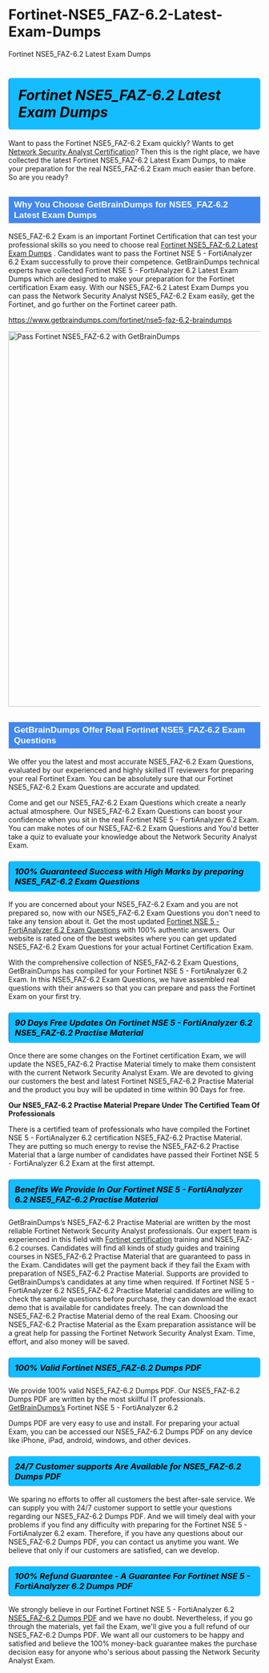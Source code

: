 # Fortinet-NSE5_FAZ-6.2-Latest-Exam-Dumps
Fortinet NSE5_FAZ-6.2 Latest Exam Dumps
<h1><strong><span style="display: block; color: #000000; background: #14BDFF; border: 0.5px solid #AED6F1; border-left: 3px solid #3498DB; padding: .6em; border-radius: 6px;">                     <em>Fortinet NSE5_FAZ-6.2 <span class="exam_variation">Latest Exam Dumps</span> </em>                </span></strong>            </h1>                        <p>Want to pass the Fortinet NSE5_FAZ-6.2 Exam quickly? Wants to get <a href="https://www.getbraindumps.com/fortinet/nse-5-braindumps.html">Network Security Analyst Certification</a>?  Then this is the right place, we have collected the             latest Fortinet NSE5_FAZ-6.2 <span class="exam_variation">Latest Exam Dumps</span>, to make your preparation for the real NSE5_FAZ-6.2 Exam much easier than before. So are you ready?</p>                        <h2 style="background: #4287ec; border: 1px solid #cccccc; padding: 5px 10px;">                <span style="color: #ffffff;">                    <span style="font-size: 11pt;">                        <span style="line-height: normal;">                            <span style="font-family: Calibri,sans-serif;">                                <strong>                                    <span style="font-size: 13.0pt;">Why You Choose GetBrainDumps for NSE5_FAZ-6.2 <span class="exam_variation">Latest Exam Dumps</span></span>                                </strong>                            </span>                        </span>                    </span>                </span>            </h2>                        <p>NSE5_FAZ-6.2 Exam is an important Fortinet Certification that can test your professional skills so you need to choose real <a href="https://www.getbraindumps.com/fortinet/nse5-faz-6.2-braindumps">Fortinet NSE5_FAZ-6.2 <span class="exam_variation">Latest Exam Dumps</span></a> .             Candidates want to pass the Fortinet NSE 5 - FortiAnalyzer 6.2 Exam successfully to prove their competence. GetBrainDumps technical experts             have collected Fortinet NSE 5 - FortiAnalyzer 6.2 <span class="exam_variation">Latest Exam Dumps</span> which are designed to make your preparation for the Fortinet certification Exam easy. With our             NSE5_FAZ-6.2 <span class="exam_variation">Latest Exam Dumps</span> you can pass the Network Security Analyst NSE5_FAZ-6.2 Exam easily, get the Fortinet, and go further on the Fortinet career path.</p>                        <p><a href="https://www.getbraindumps.com/fortinet/nse5-faz-6.2-braindumps">https://www.getbraindumps.com/fortinet/nse5-faz-6.2-braindumps</a></p>                        <p><a href="https://www.getbraindumps.com/"><img src="https://www.getbraindumps.com/images/get-updated-exam-questions-with-discount-getbraindumps.jpg" class="postImage" alt="Pass Fortinet NSE5_FAZ-6.2 with GetBrainDumps" width="750"></a></p>                            <h2 style="background: #4287ec; border: 1px solid #cccccc; padding: 5px 10px;">                <span style="color: #ffffff;">                    <span style="font-size: 11pt;">                        <span style="line-height: normal;">                            <span style="font-family: Calibri,sans-serif;">                                <strong>                                    <span style="font-size: 13.0pt;">GetBrainDumps Offer Real Fortinet NSE5_FAZ-6.2 <span class="exam_variation2">Exam Questions</span></span>                                </strong>                            </span>                        </span>                    </span>                </span>            </h2>                        <p>We offer you the latest and most accurate NSE5_FAZ-6.2 <span class="exam_variation2">Exam Questions</span>, evaluated by our experienced and highly skilled IT reviewers for preparing your             real Fortinet Exam. You can be absolutely sure that our Fortinet NSE5_FAZ-6.2 <span class="exam_variation2">Exam Questions</span> are accurate and updated.</p>                        <p>Come and get our NSE5_FAZ-6.2 <span class="exam_variation2">Exam Questions</span> which create a nearly actual atmosphere. Our NSE5_FAZ-6.2 <span class="exam_variation2">Exam Questions</span> can boost your confidence when you sit             in the real Fortinet NSE 5 - FortiAnalyzer 6.2 Exam. You can make notes of our NSE5_FAZ-6.2 <span class="exam_variation2">Exam Questions</span> and You'd better take a quiz to evaluate             your knowledge about the Network Security Analyst Exam.</p>                        <h3>                <strong>                    <span style="display: block; color: #000000; background: #14BDFF; border: 0.5px solid #AED6F1; border-left: 3px solid #3498DB; padding: .6em; border-radius: 6px;">                        <em>100% Guaranteed Success with High Marks by preparing NSE5_FAZ-6.2 <span class="exam_variation2">Exam Questions</span></em>                    </span>                </strong>            </h3>                        <p>If you are concerned about your NSE5_FAZ-6.2 Exam and you are not prepared so, now with our NSE5_FAZ-6.2 <span class="exam_variation2">Exam Questions</span> you don't need to take any tension about it.            Get the most updated <a href="https://www.getbraindumps.com/fortinet/nse5-faz-6.2-braindumps">Fortinet NSE 5 - FortiAnalyzer 6.2 <span class="exam_variation2">Exam Questions</span></a> with 100% authentic answers. Our website is rated one of the best websites where you can             get updated NSE5_FAZ-6.2 <span class="exam_variation2">Exam Questions</span> for your actual Fortinet Certification Exam.</p>                        <p>With the comprehensive collection of NSE5_FAZ-6.2 <span class="exam_variation2">Exam Questions</span>, GetBrainDumps has compiled for your Fortinet NSE 5 - FortiAnalyzer 6.2 Exam. In this NSE5_FAZ-6.2 <span class="exam_variation2">Exam Questions</span>,             we have assembled real questions with their answers so that you can prepare and pass the Fortinet Exam on your first try.</p>                        <h3>                <strong>                    <span style="display: block; color: #000000; background: #14BDFF; border: 0.5px solid #AED6F1; border-left: 3px solid #3498DB; padding: .6em; border-radius: 6px;">                        <em>90 Days Free Updates On Fortinet NSE 5 - FortiAnalyzer 6.2 NSE5_FAZ-6.2 <span class="exam_variation3">Practise Material</span></em>                    </span>                </strong>            </h3>                        <p>Once there are some changes on the Fortinet certification Exam, we will update the NSE5_FAZ-6.2 <span class="exam_variation3">Practise Material</span> timely to make them consistent with the current             Network Security Analyst Exam. We are devoted to giving our customers the best and latest Fortinet NSE5_FAZ-6.2 <span class="exam_variation3">Practise Material</span> and the product you buy             will be updated in time within 90 Days for free.</p>                        <p><strong>Our NSE5_FAZ-6.2 <span class="exam_variation3">Practise Material</span> Prepare Under The Certified Team Of Professionals</strong></p>                        <p>There is a certified team of professionals who have compiled the Fortinet NSE 5 - FortiAnalyzer 6.2 certification             NSE5_FAZ-6.2 <span class="exam_variation3">Practise Material</span>. They are putting so much energy to revise the NSE5_FAZ-6.2 <span class="exam_variation3">Practise Material</span> that a large number of candidates have passed             their Fortinet NSE 5 - FortiAnalyzer 6.2 Exam  at the first attempt.</p>                        <h3>                <strong>                    <span style="display: block; color: #000000; background: #14BDFF; border: 0.5px solid #AED6F1; border-left: 3px solid #3498DB; padding: .6em; border-radius: 6px;">                        <em>Benefits We Provide In Our Fortinet NSE 5 - FortiAnalyzer 6.2 NSE5_FAZ-6.2 <span class="exam_variation3">Practise Material</span></em>                    </span>                </strong>            </h3>                        <p>GetBrainDumps’s NSE5_FAZ-6.2 <span class="exam_variation3">Practise Material</span> are written by the most reliable Fortinet Network Security Analyst professionals. Our expert team is experienced in             this field with <a href="https://www.getbraindumps.com/fortinet-braindumps.html">Fortinet certification</a> training and NSE5_FAZ-6.2 courses. Candidates will find all kinds of study guides and training courses in             NSE5_FAZ-6.2 <span class="exam_variation3">Practise Material</span> that are guaranteed to pass in the Exam. Candidates will get the payment back if they fail the Exam with preparation of             NSE5_FAZ-6.2 <span class="exam_variation3">Practise Material</span>. Supports are provided to GetBrainDumps’s candidates at any time when required. If Fortinet NSE 5 - FortiAnalyzer 6.2             NSE5_FAZ-6.2 <span class="exam_variation3">Practise Material</span> candidates are willing to check the sample questions before purchase, they can download the exact demo that is available             for candidates freely. The can download the NSE5_FAZ-6.2 <span class="exam_variation3">Practise Material</span> demo of the real Exam. Choosing our NSE5_FAZ-6.2 <span class="exam_variation3">Practise Material</span> as the Exam preparation             assistance will be a great help for passing the Fortinet Network Security Analyst Exam. Time, effort, and also money will be saved.</p>                        <h3>                <strong>                    <span style="display: block; color: #000000; background: #14BDFF; border: 0.5px solid #AED6F1; border-left: 3px solid #3498DB; padding: .6em; border-radius: 6px;">                        <em>100% Valid Fortinet NSE5_FAZ-6.2 <span class="exam_variation4">Dumps PDF</span></em>                    </span>                </strong>            </h3>                        <p>We provide 100% valid NSE5_FAZ-6.2 <span class="exam_variation4">Dumps PDF</span>. Our NSE5_FAZ-6.2 <span class="exam_variation4">Dumps PDF</span> are written by the most skillful IT professionals. <a href="https://www.getbraindumps.com/">GetBrainDumps’s</a> Fortinet NSE 5 - FortiAnalyzer 6.2</p>            <p> <span class="exam_variation4">Dumps PDF</span> are very easy to use and install. For preparing your actual Exam, you can be accessed our NSE5_FAZ-6.2 <span class="exam_variation4">Dumps PDF</span> on any device like iPhone, iPad, android, windows, and other devices.</p>                        <h3>                <strong>                    <span style="display: block; color: #000000; background: #14BDFF; border: 0.5px solid #AED6F1; border-left: 3px solid #3498DB; padding: .6em; border-radius: 6px;">                        <em>24/7 Customer supports Are Available for NSE5_FAZ-6.2 <span class="exam_variation4">Dumps PDF</span></em>                    </span>                </strong>            </h3>                        <p>We sparing no efforts to offer all customers the best after-sale service. We can supply you with 24/7 customer support to settle your             questions regarding our NSE5_FAZ-6.2 <span class="exam_variation4">Dumps PDF</span>. And we will timely deal with your problems if you find any difficulty with preparing for the             Fortinet NSE 5 - FortiAnalyzer 6.2 exam. Therefore, if you have any questions about our NSE5_FAZ-6.2 <span class="exam_variation4">Dumps PDF</span>, you can contact us             anytime you want. We believe that only if our customers are satisfied, can we develop.</p>                        <h3>                <strong>                    <span style="display: block; color: #000000; background: #14BDFF; border: 0.5px solid #AED6F1; border-left: 3px solid #3498DB; padding: .6em; border-radius: 6px;">                        <em>100% Refund Guarantee - A Guarantee For Fortinet NSE 5 - FortiAnalyzer 6.2 <span class="exam_variation4">Dumps PDF</span></em>                    </span>                </strong>            </h3>                        <p>We strongly believe in our Fortinet Fortinet NSE 5 - FortiAnalyzer 6.2 <a href="https://www.getbraindumps.com/fortinet/nse5-faz-6.2-braindumps">NSE5_FAZ-6.2 <span class="exam_variation4">Dumps PDF</span></a> and we have no doubt. Nevertheless, if you go through             the materials, yet fail the Exam, we'll give you a full refund of our NSE5_FAZ-6.2 <span class="exam_variation4">Dumps PDF</span>. We want all our customers to be happy and satisfied and             believe the 100% money-back guarantee makes the purchase decision easy for anyone who's serious about passing the Network Security Analyst Exam.</p>                    
